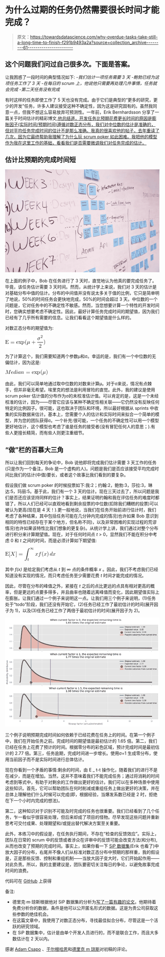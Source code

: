 # 为什么过期的任务仍然需要很长时间才能完成？

> 原文：<https://towardsdatascience.com/why-overdue-tasks-take-still-a-long-time-to-finish-f291b9493a2a?source=collection_archive---------61----------------------->

## 这个问题我们问过自己很多次。下面是答案。

让我困惑了一段时间的典型情况如下:
*-我们估计一项任务需要 3 天
-鲍勃已经为这项任务工作了 3 天
-在每日的 scrum 上，他说他只需要再处理几件事情，任务就会完成
-第二天任务没有完成*

有时这样的任务即使工作了 5 天也没有完成。由于它们是典型的“更多的研究，更少的开发”任务，许多人建议接受这种不确定性，因为这是研究固有的。虽然我同意一点，但我不想这么容易放弃可预测性。一年前，Erik Bernhardsson 分享了一篇关于时间估计的精彩博文[,他总结道，开发任务比预期花费更长时间的原因是膨胀因子(实际时间/预期时间)遵循对数正态分布，我们对中位数的估计是准确的，但对平均任务完成时间的估计不是那么准确。我真的很喜欢他的帖子，去年重读了几次，因为它最终帮助我理解了为什么玩 scrum poker 如此困难。我把他的模型作为我在这里工作的基础，看看我们是否需要微调我们对任务完成的估计。](https://erikbern.com/2019/04/15/why-software-projects-take-longer-than-you-think-a-statistical-model.html)

## 估计比预期的完成时间短

![](img/32501dd97ab9a6c059355219be7df6e3.png)

在上面的例子中，Bob 在任务进行了 3 天时，直觉地认为他真的要完成任务了。毕竟，该任务估计需要 3 天时间。然而，从统计学上来说，我们对 3 天的估计是对基础分布中值的估计。分布的中间值并没有说太多关于值的比例，它只是简单明了地说，50%的时间任务会更快地完成，50%的时间会超过 3 天。中位数的一个问题是，它对任务中的不确定性不敏感。然而，当您想要计算一个特性的开发时间时，您确实想要考虑不确定性。因此，最好计算任务完成时间的期望值，因为我们已经有了几乎所有需要的信息。让我们看看这个期望值是什么样的。

对数正态分布的期望值为:

![](img/31a06848de21b23d7fce42aabfb58fc5.png)

为了计算这个，我们需要知道两个参数μ和σ。幸运的是，我们有一个中位数的无偏估计，因为这是:

![](img/9ed0ff521126b1ffea66ae22c12344b1.png)

由此，我们可以简单地通过取中位数的对数来计算μ。对于σ来说，情况有点棘手，但并非毫无希望。埃里克的想法是利用冒险的直觉。此外，我的建议是使用 scrum poker 估计值的分布作为σ的未校准估计值。可以肯定的是，这是一个未经校准的估计，因为——尽管它应该与某种不确定性相关联——它仍然没有反映任何特定的比例因子。很可能，这也取决于团队和环境，所以最好根据从 sprints 中收集的实际数据来估计。基本上，您需要个人的估计和实际时间来拟合一个简单的模型，并为您的团队获得σ。一个补充:很可能，一个任务的不确定性可以用一个模型更好地估计，这个模型也考虑了谁是任务的接受者(没有冒犯任何人的意思；).有些人更擅长精简，而有些人则更注重细节。

## “做”栏的百慕大三角

所以让我们回到每天的争论中，Bob 说他即将完成我们估计需要 3 天工作的任务(只是作为一个备注，Bob 是一个虚构的人)。问题是我们是否应该接受平均完成时间比我们的估计(中值)要长，或者这个故事比我们看到的要复杂。

假设我们做 scrum poker 的时候投票如下:我:2；约翰:2，鲍勃:3，莎拉:3，琳达:5，玛丽:5。基于此，我们有一个 3 天的估计。现在三天过去了，所以问题是我们是否还应该坚持同样的估计？事实上，结果证明约翰和我在评估任务的难度时都错了，所以人们已经可以直观地看到剩余投票的中位数(扣除我们糟糕的投票)可以被认为更高(现在是 4 天！).更一般地说，当我们在任务开始前进行估计时，我们考虑了各种结果，其中包括任务可能在几分钟内完成的情况(也许如果 Bob 意识到相同的特性已经存在于某个地方，但名称不同)，以及非常困难的实现过程的荒谬情况(也许如果该特性比我们想象的更复杂)。从统计学上讲，我们通过对整个分布进行积分来计算期望值。现在，对于任何时间点 *t* > 0，显然我们不能在积分中考虑 0 和 *t* 之间的时间，而是必须计算如下期望值:

![](img/484e15b32dae449556667be366552a5c.png)

其中 *f(x)* 是给定我们考虑从 *t* 到 *∞* 点的条件概率 *x* 。因此，我们不考虑我们已经知道没有实现的情况，而只考虑任务至少需要花费 *t* 时间才能完成的情况。

因此，尽管在分布的峰值之外，紧接在 *t* 之后的点比更远的点具有相对更高的概率，但是更远的点要多得多，并且曲率也随着远离峰值而变化，因此期望值实际上在膨胀。让我们通过一个例子来说明这一点。让我们用三个例子来说明，(1)任务处于“todo”阶段，我们还没有开始它，(2)任务已经工作了最初估计的时间(展开因子为 1)，以及(3)任务已经工作了两倍于最初估计的时间(展开因子为 2)。

![](img/b42c06255ec13e1b3a432f4286bd5786.png)

三个例子说明预期完成时间如何依赖于已经花费在任务上的时间。在第一个例子中，我们在开始任务之前。完成时间的期望值是最初估计的 1.65 倍。第二，我们已经在任务上花费了预计的时间。根据零分布的彩色区域，预计完成时间是最初估计的 2.77 倍。第三，任务逾期，完成时间进一步增长。使用σ=1 生成零分布，使用当前因子而不是实际时间进行总体估计。

现在你看到一个矛盾的事情:剩余的时间，由 E _ t-t 操作化，随着我们的进行不是在减少，而是在增加。当然，这并不意味着我们不能完成任务；通过将消耗的时间考虑到等式中，有助于对剩余的工作做出更好的估计。我们可以在多种场景中使用这些知识。首先，它可以帮助团队在何时削减或重组任务上做出更好的决策，并在总体上理解他们什么时候可以完成(即，根据经验，当爆发系数已经是 2 时，拒绝在下一个小时内完成的想法)。

第二，这种知识对于识别不可能及时完成的任务也很重要。我们已经看到了几个任务，乍一看似乎很容易处理，但后来却成了项目的怪物。尽早发现这些问题并重新思考可交付成果、处理期望和/或提出替代解决方案至关重要。

此外，本练习中的假设是，在任务执行期间，不存在“检查的反馈效应”。实际上，团队在日常的 scrum 中的反馈或者涉众在评审中的反馈可能会改变方法(和分布),从而也改变了预期的完成时间。事实上，如果你看一下 [SiP 数据集](https://github.com/Derek-Jones/SiP_dataset)(Erik 也看了)中放大因子的分布，右尾并不像人们从标准对数正态分布中预期的那样重，我的假设是，正是那些反馈、控制和重组机制——当放大因子变大时，它们开始起作用——对此负责。所以，我的主要建议是，团队要密切关注每日的争论，以避免故事完成时间的浪费。

代码可在 [GitHub](https://github.com/agostontorok/TaskCompletionTimeEstimation) 上获得

备注:

*   德里克·m·琼斯根据他对 SiP 数据集的分析为[写了一篇有趣的论文](https://arxiv.org/pdf/1901.01621.pdf)。他期待着免费分析你的数据，条件是他可以公开匿名形式的数据。这是为贵公司获取这些参数的绝佳机会。
*   在这篇文章中，我使用了对数正态分布，寻找最佳拟合分布，尽管这是一个活跃的研究领域。
*   在 SiP 数据集中，估计是由单个开发人员进行的，而不是联合工作，而且大多数估计在 2 天以内。

感谢 [Adam Csapo](https://scholar.google.com/citations?user=5WMeN5UAAAAJ&hl=en) 、[于尔根哈恩](https://dblp.uni-trier.de/pers/hd/h/Hahn:J=uuml=rgen_T=)和[德里克 m 琼斯](http://www.knosof.co.uk/ESEUR/)对初稿的评论。